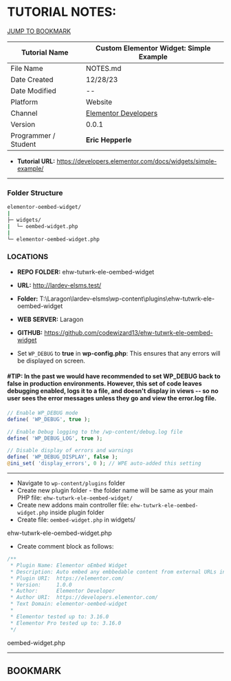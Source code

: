 <link rel="stylesheet" href="../css/notes.css" />

# TUTORIAL NOTES:

<a class="bookmark-link" href="#bookmark">JUMP TO BOOKMARK</a>

| **Tutorial Name**    | **Custom Elementor Widget: Simple Example**               |
| -------------------- | --------------------------------------------------------- |
| File Name            | NOTES.md                                                 |
| Date Created         | 12/28/23                                                  |
| Date Modified        | --                                                        |
| Platform             | Website                                                   |
| Channel              | [Elementor Developers](https://developers.elementor.com/) |
| Version              | 0.0.1                                                     |
| Programmer / Student | **Eric Hepperle**                                         |

* **Tutorial URL:** https://developers.elementor.com/docs/widgets/simple-example/

---

### Folder Structure

```bash
elementor-oembed-widget/
|
├─ widgets/
|  └─ oembed-widget.php
|
└─ elementor-oembed-widget.php
```

### LOCATIONS

- **REPO FOLDER:** ehw-tutwrk-ele-oembed-widget
- **URL:** http://lardev-elsms.test/
- **Folder:** T:\Laragon\lardev-elsms\wp-content\plugins\ehw-tutwrk-ele-oembed-widget
- **WEB SERVER:** Laragon
- **GITHUB:** https://github.com/codewizard13/ehw-tutwrk-ele-oembed-widget


- Set `WP_DEBUG` to **true** in **wp-config.php**: This ensures that any errors will be displayed on screen.

#### #TIP: In the past we would have recommended to set WP_DEBUG back to false in production environments. However, this set of code leaves debugging enabled, logs it to a file, and doesn't display in views -- so no user sees the error messages unless they go and view the error.log file.

```php
// Enable WP_DEBUG mode
define( 'WP_DEBUG', true );

// Enable Debug logging to the /wp-content/debug.log file
define( 'WP_DEBUG_LOG', true );

// Disable display of errors and warnings
define( 'WP_DEBUG_DISPLAY', false );
@ini_set( 'display_errors', 0 ); // WPE auto-added this setting
```

---

- Navigate to `wp-content/plugins` folder
- Create new plugin folder - the folder name will be same as your main PHP file: `ehw-tutwrk-ele-oembed-widget/`
- Create new addons main controller file: `ehw-tutwrk-ele-oembed-widget.php` inside plugin folder
- Create file: `oembed-widget.php` in widgets/


<span class="code-filename"> ehw-tutwrk-ele-oembed-widget.php</span>


- Create comment block as follows:

```php
/**
 * Plugin Name: Elementor oEmbed Widget
 * Description: Auto embed any embbedable content from external URLs into Elementor.
 * Plugin URI:  https://elementor.com/
 * Version:     1.0.0
 * Author:      Elementor Developer
 * Author URI:  https://developers.elementor.com/
 * Text Domain: elementor-oembed-widget
 *
 * Elementor tested up to: 3.16.0
 * Elementor Pro tested up to: 3.16.0
 */
```


<span class="code-filename">oembed-widget.php</span>


---


## BOOKMARK